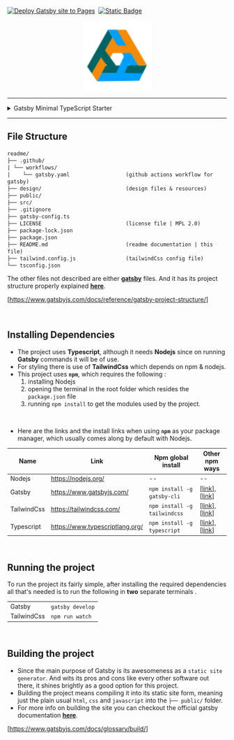 [![Deploy Gatsby site to Pages](https://github.com/Stroustrups-Sentinel/readme/actions/workflows/gatsby.yml/badge.svg)](https://github.com/Stroustrups-Sentinel/readme/actions/workflows/gatsby.yml)&nbsp;
[![Static Badge](https://img.shields.io/badge/visit_website-SWE_Portfolio-blue?logo=gatsby&labelColor=%231e4039&color=%23357266&link=https%3A%2F%2Fstroustrups-sentinel.github.io%2Freadme%2F)](https://stroustrups-sentinel.github.io/readme "my website / SWE portfolio")&nbsp;

<p align="center">
 <a href="https://stroustrups-sentinel.github.io/readme">
    <img alt="Gatsby" src="https://raw.githubusercontent.com/Stroustrups-Sentinel/readme/3dd46cdef054e046be507558bef9d0cbbafed4dc/design/maki-logo-perfectedx4800.svg" width="160" />
  </a>
</p>
<hr/>

<Details>
      <Summary>Gatsby Minimal TypeScript Starter</Summary>

<p align="center">
  <a href="https://www.gatsbyjs.com/?utm_source=starter&utm_medium=readme&utm_campaign=minimal-starter-ts">
    <img alt="Gatsby" src="https://www.gatsbyjs.com/Gatsby-Monogram.svg" width="60" />
  </a>
</p>
<h1 align="center">
Gatsby Minimal TypeScript Starter
</h1>

## 🚀 Quick start

1.  **Create a Gatsby site.**

    Use the Gatsby CLI to create a new site, specifying the minimal TypeScript starter.

    ```shell
    # create a new Gatsby site using the minimal TypeScript starter
    npm init gatsby -- -ts
    ```

2.  **Start developing.**

    Navigate into your new site’s directory and start it up.

    ```shell
    cd my-gatsby-site/
    npm run develop
    ```

3.  **Open the code and start customizing!**

    Your site is now running at http://localhost:8000!

    Edit `src/pages/index.tsx` to see your site update in real-time!

4.  **Learn more**

    - [Documentation](https://www.gatsbyjs.com/docs/?utm_source=starter&utm_medium=readme&utm_campaign=minimal-starter-ts)
    - [Tutorials](https://www.gatsbyjs.com/docs/tutorial/?utm_source=starter&utm_medium=readme&utm_campaign=minimal-starter-ts)
    - [Guides](https://www.gatsbyjs.com/docs/how-to/?utm_source=starter&utm_medium=readme&utm_campaign=minimal-starter-ts)
    - [API Reference](https://www.gatsbyjs.com/docs/api-reference/?utm_source=starter&utm_medium=readme&utm_campaign=minimal-starter-ts)
    - [Plugin Library](https://www.gatsbyjs.com/plugins?utm_source=starter&utm_medium=readme&utm_campaign=minimal-starter-ts)
    - [Cheat Sheet](https://www.gatsbyjs.com/docs/cheat-sheet/?utm_source=starter&utm_medium=readme&utm_campaign=minimal-starter-ts)

## 🚀 Quick start (Netlify)

Deploy this starter with one click on [Netlify](https://app.netlify.com/signup):

[<img src="https://www.netlify.com/img/deploy/button.svg" alt="Deploy to Netlify" />](https://app.netlify.com/start/deploy?repository=https://github.com/gatsbyjs/gatsby-starter-minimal-ts)

</Details>

---

## File Structure

    readme/
    ├── .github/
    | └── workflows/
    |    └── gatsby.yaml                  (github actions workflow for gatsby)
    ├── design/                           (design files & resources)
    ├── public/
    ├── src/
    ├── .gitignore
    ├── gatsby-config.ts
    ├── LICENSE                           (license file | MPL 2.0)
    ├── package-lock.json
    ├── package.json
    ├── README.md                         (readme documentation | this file)
    ├── tailwind.config.js                (tailwindCss config file)
    └── tsconfig.json

The other files not described are either [**gatsby**](https://www.gatsbyjs.com/) files. And it has its project structure properly explained [**here**](https://www.gatsbyjs.com/docs/reference/gatsby-project-structure/).

[<https://www.gatsbyjs.com/docs/reference/gatsby-project-structure/>]

<br/>

## Installing Dependencies

- The project uses **Typescript**, although it needs **Nodejs** since on running **Gatsby** commands it will be of use.
- For styling there is use of **TailwindCss** which depends on npm & nodejs.
- This project uses **`npm`**, which requires the following :
  1. installing Nodejs
  2. opening the terminal in the root folder which resides the `package.json` file
  3. running ```npm install``` to get the modules used by the project.


<br>

- Here are the links and the install links when using **`npm`** as your package manager, which usually comes along by default with Nodejs.

| Name | Link | Npm global install| Other npm ways |
|---|---|--|---|
|Nodejs|<https://nodejs.org/>|--|--
|Gatsby|<https://www.gatsbyjs.com/>| ```npm install -g gatsby-cli``` | [[link](https://www.npmjs.com/package/gatsby)], [[link](https://www.gatsbyjs.com/docs/tutorial/getting-started/part-0/)] |
|TailwindCss|<https://tailwindcss.com/>|```npm install -g tailwindcss```|[[link](https://www.npmjs.com/package/tailwindcss)], [[link](https://tailwindcss.com/docs/installation)]|
|Typescript|<https://www.typescriptlang.org/>|```npm install -g typescript``` |[[link](https://www.npmjs.com/package/typescript)], [[link](https://www.typescriptlang.org/download)]|

<br/>

## Running the project

To run the project its fairly simple, after installing the required dependencies all that's needed is to run the following in **two** separate terminals .

|||
|---|---|
|Gatsby|```gatsby develop```|
|TailwindCss|```npm run watch```|

<br/>

## Building the project

- Since the main purpose of Gatsby is its awesomeness as a `static site generator`. And wits its pros and cons like every other software out there, it shines brightly as a good option for this project.
- Building the project means compiling it into its static site form, meaning just the plain usual `html`, `css` and `javascript` into the `├── public/` folder.
- For more info on building the site you can checkout the official gatsby documentation **[here](https://www.gatsbyjs.com/docs/glossary/build/)**.

[<https://www.gatsbyjs.com/docs/glossary/build/>]

<br/>

<!-- ---

<Details>
  <Summary>Whats with the logo ? </Summary>

    - As for the 3As logo its for the triple A 
      standards in quality, grade and standardization. 
      or something like that 😅. Still have not decided 
      but its along the AAA standards for when you know 
      something really is good.
    - and the colours represent {thinking:blue}, 
      {envisioning:orange}, {creating:green}

</Details> -->
